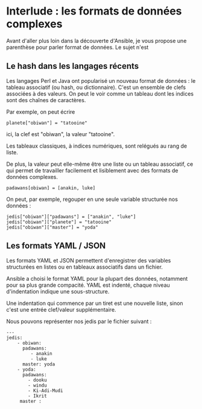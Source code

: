
# Interlude  : les formats de données complexes 

Avant d'aller plus loin dans la découverte d'Ansible, je vous propose une parenthèse pour parler format de données. Le sujet n'est 

## Le hash dans les langages récents

Les langages Perl et Java ont popularisé un nouveau format de données : le tableau associatif (ou hash, ou dictionnaire). C'est un ensemble de clefs associées à des valeurs. On peut le voir comme un tableau dont les indices sont des chaînes de caractères.

Par exemple, on peut écrire

    planete["obiwan"] = "tatooine"

ici, la clef est "obiwan", la valeur "tatooine". 

Les tableaux classiques, à indices numériques, sont relégués au rang de liste.

De plus, la valeur peut elle-même être une liste ou un tableau associatif, ce qui permet de travailler facilement et lisiblement avec des formats de données complexes.

    padawans[obiwan] = [anakin, luke]

On peut, par exemple, regouper en une seule variable structurée nos données :

    jedis["obiwan"]["padawans"] = ["anakin", "luke"]
    jedis["obiwan"]["planete"] = "tatooine"
    jedis["obiwan"]["master"] = "yoda"
    

## Les formats YAML / JSON

Les formats YAML et JSON permettent d'enregistrer des variables structurées en listes ou en tableaux associatifs dans un fichier.

Ansible a choisi le format YAML pour la plupart des données, notamment pour sa plus grande compacité.
YAML est indenté, chaque niveau d'indentation indique une sous-structure. 

Une indentation qui commence par un tiret est une nouvelle liste, sinon c'est une entrée clef/valeur supplémentaire. 

Nous pouvons représenter nos jedis par le fichier suivant :

    ---
    jedis:
        - obiwan:
          padawans:
             - anakin
             - luke
          master: yoda
        - yoda:
          padawans:
            - dooku
            - windu
            - Ki-Adi-Mudi
            - Ikrit
         master :





<!--stackedit_data:
eyJoaXN0b3J5IjpbLTI2NjI1Mjg0Niw0OTE5MDY1OTEsLTU5OD
cxODAzNSwzNDgyNzg5MjMsLTIwNjI5MzI5Niw4NTU4Njc2Nywx
MDM2ODY5NTQ4LDcxNzI2MTk4Ml19
-->
